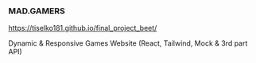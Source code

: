 ### MAD.GAMERS

https://tiselko181.github.io/final_project_beet/

Dynamic & Responsive Games Website (React, Tailwind, Mock & 3rd part API)
